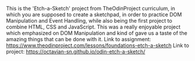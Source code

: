 This is the 'Etch-a-Sketch' project from TheOdinProject curriculum, in which you are supposed to create a sketchpad, in order to practice DOM Manipulation and Event Handling, while also being the first project to combine HTML, CSS and JavaScript.
This was a really enjoyable project which emphasized on DOM Manipulation and kind of gave us a taste of the amazing things that can be done with it.
Link to assignment: https://www.theodinproject.com/lessons/foundations-etch-a-sketch
Link to project: https://octavian-sn.github.io/odin-etch-a-sketch/